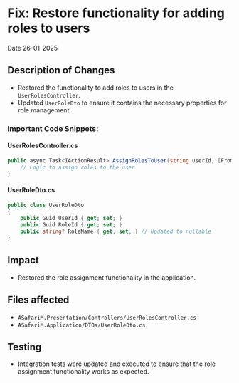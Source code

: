 # Fix: Restore functionality for adding roles to users

Date 26-01-2025

## Description of Changes
- Restored the functionality to add roles to users in the `UserRolesController`.
- Updated `UserRoleDto` to ensure it contains the necessary properties for role management.

### Important Code Snippets:

#### UserRolesController.cs
```csharp
public async Task<IActionResult> AssignRolesToUser(string userId, [FromBody] IEnumerable<Guid> roleIds) {
    // Logic to assign roles to the user
}
```

#### UserRoleDto.cs
```csharp
public class UserRoleDto
{
    public Guid UserId { get; set; }
    public Guid RoleId { get; set; }
    public string? RoleName { get; set; } // Updated to nullable
}
```

## Impact
- Restored the role assignment functionality in the application.

## Files affected
- `ASafariM.Presentation/Controllers/UserRolesController.cs`
- `ASafariM.Application/DTOs/UserRoleDto.cs`

## Testing
- Integration tests were updated and executed to ensure that the role assignment functionality works as expected.

